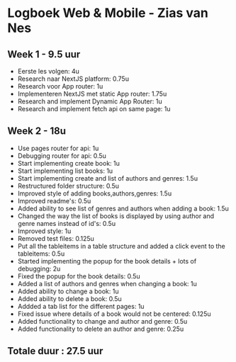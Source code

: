 # Logboek Web & Mobile - Zias van Nes

## Week 1 - 9.5 uur

- Eerste les volgen: 4u
- Research naar NextJS platform: 0.75u
- Research voor App router: 1u
- Implementeren NextJS met static App router: 1.75u
- Research and implement Dynamic App Router: 1u
- Research and implement fetch api on same page: 1u

## Week 2 - 18u

- Use pages router for api: 1u
- Debugging router for api: 0.5u
- Start implementing create book: 1u
- Start implementing list books: 1u
- Start implementing create and list of authors and genres: 1.5u
- Restructured folder structure: 0.5u
- Improved style of adding books,authors,genres: 1.5u
- Improved readme's: 0.5u
- Added ability to see list of genres and authors when adding a book: 1.5u
- Changed the way the list of books is displayed by using author and genre names instead of id's: 0.5u
- Improved style: 1u
- Removed test files: 0.125u
- Put all the tableitems in a table structure and added a click event to the tableitems: 0.5u
- Started implementing the popup for the book details + lots of debugging: 2u
- Fixed the popup for the book details: 0.5u
- Added a list of authors and genres when changing a book: 1u
- Added ability to change a book: 1u
- Added ability to delete a book: 0.5u
- Addded a tab list for the different pages: 1u
- Fixed issue where details of a book would not be centered: 0.125u
- Added functionality to change and author and genre: 0.5u
- Added functionality to delete an author and genre: 0.25u

## Totale duur : 27.5 uur
